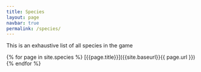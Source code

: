 ```yaml
---
title: Species
layout: page
navbar: true
permalink: /species/
---
```

This is an exhaustive list of all species in the game

{% for page in site.species %}
[{{page.title}}]({{site.baseurl}}{{ page.url }})
{% endfor %}
